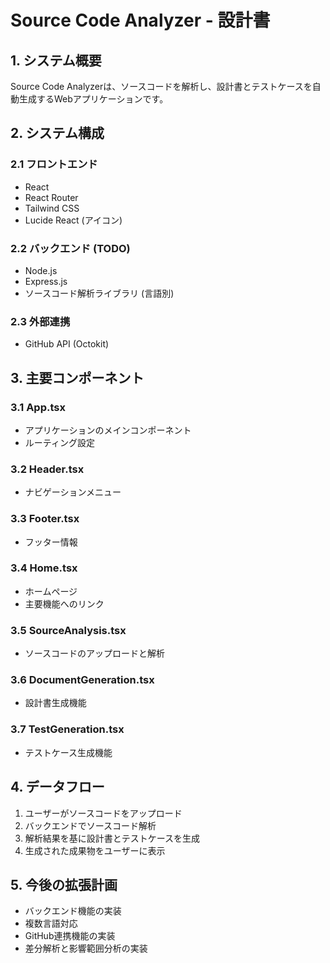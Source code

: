 # Source Code Analyzer - 設計書

## 1. システム概要

Source Code Analyzerは、ソースコードを解析し、設計書とテストケースを自動生成するWebアプリケーションです。

## 2. システム構成

### 2.1 フロントエンド
- React
- React Router
- Tailwind CSS
- Lucide React (アイコン)

### 2.2 バックエンド (TODO)
- Node.js
- Express.js
- ソースコード解析ライブラリ (言語別)

### 2.3 外部連携
- GitHub API (Octokit)

## 3. 主要コンポーネント

### 3.1 App.tsx
- アプリケーションのメインコンポーネント
- ルーティング設定

### 3.2 Header.tsx
- ナビゲーションメニュー

### 3.3 Footer.tsx
- フッター情報

### 3.4 Home.tsx
- ホームページ
- 主要機能へのリンク

### 3.5 SourceAnalysis.tsx
- ソースコードのアップロードと解析

### 3.6 DocumentGeneration.tsx
- 設計書生成機能

### 3.7 TestGeneration.tsx
- テストケース生成機能

## 4. データフロー

1. ユーザーがソースコードをアップロード
2. バックエンドでソースコード解析
3. 解析結果を基に設計書とテストケースを生成
4. 生成された成果物をユーザーに表示

## 5. 今後の拡張計画

- バックエンド機能の実装
- 複数言語対応
- GitHub連携機能の実装
- 差分解析と影響範囲分析の実装
